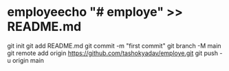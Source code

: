 # employeecho "# employe" >> README.md
git init
git add README.md
git commit -m "first commit"
git branch -M main
git remote add origin https://github.com/tashokyadav/employe.git
git push -u origin main
